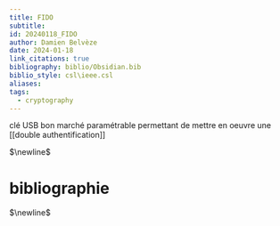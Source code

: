 ```yaml
---
title: FIDO
subtitle: 
id: 20240118_FIDO
author: Damien Belvèze
date: 2024-01-18
link_citations: true
bibliography: biblio/Obsidian.bib
biblio_style: csl\ieee.csl
aliases: 
tags:
  - cryptography
---
```

clé USB bon marché paramétrable permettant de mettre en oeuvre une [[double authentification]]




$\newline$
# bibliographie
$\newline$






